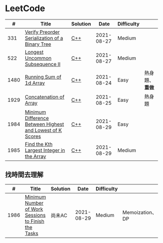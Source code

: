 # LeetCode

| # | Title | Solution | Date | Difficulty |        |
|---| ----- | -------- | ---- | ---------- | ------ |
|331|[Verify Preorder Serialization of a Binary Tree](https://leetcode.com/problems/verify-preorder-serialization-of-a-binary-tree/)|[C++](./problems/0331-Verify-Preorder-Serialization-of-a-Binary-Tree.md)|2021-08-27|Medium||
|522|[Longest Uncommon Subsequence II](https://leetcode.com/problems/longest-uncommon-subsequence-ii/)|[C++](./problems/0522-Longest-Uncommon-Subsequence-II.md)|2021-08-27|Medium||
|1480|[Running Sum of 1d Array](https://leetcode.com/problems/running-sum-of-1d-array/)|[C++](./problems/1480-Running-Sum-of-1d-Array.md)|2021-08-24|Easy|熱身題、**重做**|
|1929|[Concatenation of Array](https://leetcode.com/problems/concatenation-of-array/)|[C++](./problems/1929-Concatenation-of-Array.md)|2021-08-25|Easy|熱身題|
|1984|[Minimum Difference Between Highest and Lowest of K Scores](https://leetcode.com/problems/minimum-difference-between-highest-and-lowest-of-k-scores/)|[C++](./problems/1984-Minimum-Difference-Between-Highest-and-Lowest-of-K-Scores.md)|2021-08-29|Easy||
|1985|[Find the Kth Largest Integer in the Array](https://leetcode.com/problems/find-the-kth-largest-integer-in-the-array/)|[C++](./problems/1985-Find-the-Kth-Largest-Integer-in-the-Array.md)|2021-08-29|Medium||

## 找時間去理解

| # | Title | Solution | Date | Difficulty |        |
|---| ----- | -------- | ---- | ---------- | ------ |
|1986|[Minimum Number of Work Sessions to Finish the Tasks](https://leetcode.com/problems/minimum-number-of-work-sessions-to-finish-the-tasks)|尚未AC|2021-08-29|Medium|Memoization、DP|